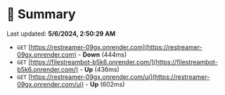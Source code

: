# 📖 Summary
Last updated: **5/6/2024, 2:50:29 AM**

- `GET` [https://restreamer-09gx.onrender.com](https://restreamer-09gx.onrender.com) - **Down** (444ms)
- `GET` [https://filestreambot-b5k6.onrender.com/](https://filestreambot-b5k6.onrender.com/) - **Up** (436ms)
- `GET` [https://restreamer-09gx.onrender.com/ui](https://restreamer-09gx.onrender.com/ui) - **Up** (602ms)
